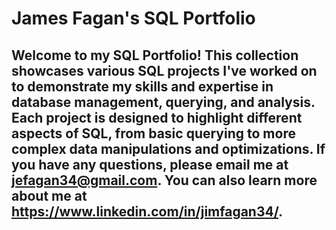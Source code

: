 # James Fagan's SQL Portfolio

## Welcome to my SQL Portfolio! This collection showcases various SQL projects I've worked on to demonstrate my skills and expertise in database management, querying, and analysis. Each project is designed to highlight different aspects of SQL, from basic querying to more complex data manipulations and optimizations. If you have any questions, please email me at jefagan34@gmail.com. You can also learn more about me at https://www.linkedin.com/in/jimfagan34/.
